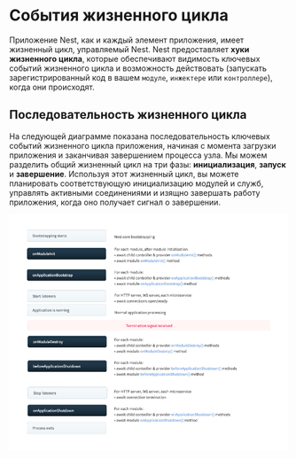 # События жизненного цикла

Приложение Nest, как и каждый элемент приложения, имеет жизненный цикл, управляемый Nest. Nest предоставляет 
**хуки жизненного цикла**, которые обеспечивают видимость ключевых событий жизненного цикла и возможность действовать 
(запускать зарегистрированный код в вашем `модуле`, `инжектере` или `контроллере`), когда они происходят.

## Последовательность жизненного цикла

На следующей диаграмме показана последовательность ключевых событий жизненного цикла приложения, начиная с момента 
загрузки приложения и заканчивая завершением процесса узла. Мы можем разделить общий жизненный цикл на три фазы: 
**инициализация**, **запуск** и **завершение**. Используя этот жизненный цикл, вы можете планировать соответствующую 
инициализацию модулей и служб, управлять активными соединениями и изящно завершать работу приложения, когда оно получает 
сигнал о завершении.

<img src="/lifecycle-events.png" />

